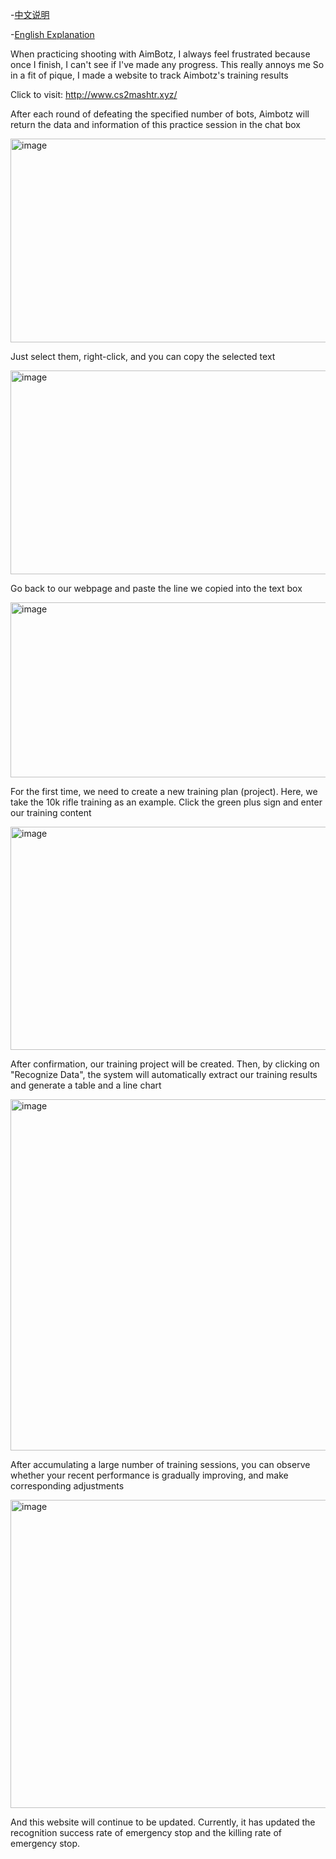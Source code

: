 -[中文说明](README_CN.md)

-[English Explanation](README.md)

When practicing shooting with AimBotz, I always feel frustrated because once I finish, I can't see if I've made any progress. This really annoys me
So in a fit of pique, I made a website to track Aimbotz's training results

Click to visit: http://www.cs2mashtr.xyz/

After each round of defeating the specified number of bots, Aimbotz will return the data and information of this practice session in the chat box

<img width="580" height="326" alt="image" src="https://github.com/user-attachments/assets/a2c47158-af9f-4cd6-86bb-a3ded9906c67" />

Just select them, right-click, and you can copy the selected text

<img width="580" height="326" alt="image" src="https://github.com/user-attachments/assets/2d66d613-8468-49e7-9d67-0f46751a4f66" />

Go back to our webpage and paste the line we copied into the text box

<img width="580" height="280" alt="image" src="https://github.com/user-attachments/assets/ed67e278-6aa3-4522-a52a-e702a4d60118" />

For the first time, we need to create a new training plan (project). Here, we take the 10k rifle training as an example. Click the green plus sign and enter our training content

<img width="580" height="357" alt="image" src="https://github.com/user-attachments/assets/d7a581c7-64b4-4f59-8234-8da0c573fcf9" />

After confirmation, our training project will be created. Then, by clicking on "Recognize Data", the system will automatically extract our training results and generate a table and a line chart

<img width="580" height="562" alt="image" src="https://github.com/user-attachments/assets/28e4f042-5213-407a-bae2-674f9ab0039f" />

After accumulating a large number of training sessions, you can observe whether your recent performance is gradually improving, and make corresponding adjustments

<img width="580" height="493" alt="image" src="https://github.com/user-attachments/assets/d196a39b-8460-4e77-86d3-832366e867ef" />

And this website will continue to be updated. Currently, it has updated the recognition success rate of emergency stop and the killing rate of emergency stop.
